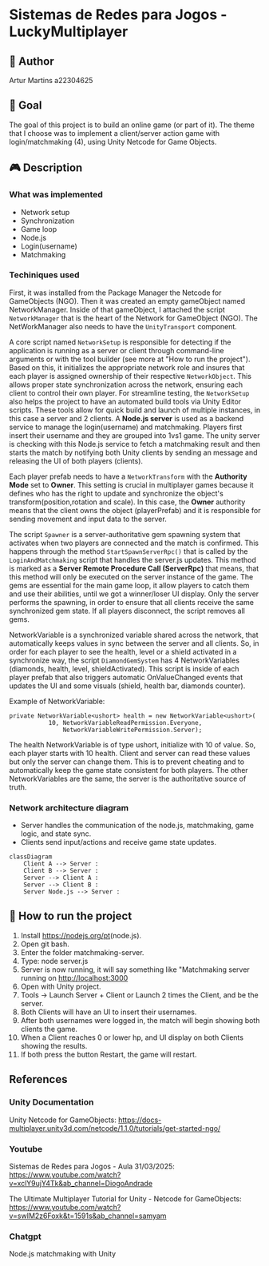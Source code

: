 # Sistemas de Redes para Jogos - LuckyMultiplayer

## 👤 Author

Artur Martins a22304625

## 🎯 Goal

The goal of this project is to build an online game (or part of it). The theme
 that I choose was to implement a client/server action game with
 login/matchmaking (4), using Unity Netcode for Game Objects.

## 🎮 Description

### What was implemented

- Network setup
- Synchronization
- Game loop
- Node.js
- Login(username)
- Matchmaking

### Techiniques used

First, it was installed from the Package Manager the Netcode for GameObjects
 (NGO). Then it was created an empty gameObject named NetworkManager. Inside of
 that gameObject, I attached the script `NetworkManager` that is the heart of
 the Network for GameObject (NGO). The NetWorkManager also needs to have the
`UnityTransport` component.

A core script named `NetworkSetup` is responsible for detecting if the
 application is running as a server or client through command-line arguments or
 with the tool builder (see more at "How to run the project"). Based on this, it
 initializes the appropriate network role and insures that each player is
 assigned ownership of their respective `NetworkObject`. This allows proper
 state synchronization across the network, ensuring each client to control their
 own player.
For streamline testing, the `NetworkSetup` also helps the project to have an
 automated build tools via Unity Editor scripts. These tools allow for quick
 build and launch of multiple instances, in this case a server and 2 clients.
A **Node.js server** is used as a backend service to manage the login(username)
 and matchmaking. Players first insert their username and they are grouped into
 1vs1 game. The unity server is checking with this Node.js service to fetch a
 matchmaking result and then starts the match by notifying both Unity clients
 by sending an message and releasing the UI of both players (clients).

Each player prefab needs to have a `NetworkTransform` with the
 **Authority Mode** set to **Owner**. This setting is crucial in multiplayer
 games because it defines who has the right to update and synchronize the
 object's transform(position,rotation and scale). In this case, the **Owner**
 authority means that the client owns the object (playerPrefab) and it is
 responsible for sending movement and input data to the server.

The script `Spawner` is a server-authoritative gem spawning system that
 activates when two players are connected and the match is confirmed. This
 happens through the method `StartSpawnServerRpc()` that is called by the
 `LoginAndMatchmaking` script that handles the server.js updates. This method
 is marked as a **Server Remote Procedure Call (ServerRpc)** that means, that
 this method will only be executed on the server instance of the game.
The gems are essential for the main game loop, it allow players to catch them
 and use their abilities, until we got a winner/loser UI display.
 Only the server performs the spawning, in order to ensure that all clients
 receive the same synchronized gem state. If all players disconnect, the script
 removes all gems.

NetworkVariable is a synchronized variable shared across the network, that
 automatically keeps values in sync between the server and all clients.
So, in order for each player to see the health, level or a shield activated in
 a synchronize way, the script `DiamondGemSystem` has 4 NetworkVariables
 (diamonds, health, level, shieldActivated). This script is inside of each
 player prefab that also triggers automatic OnValueChanged events that updates
 the UI and some visuals (shield, health bar, diamonds counter).

Example of NetworkVariable:

 ```shell
private NetworkVariable<ushort> health = new NetworkVariable<ushort>(
            10, NetworkVariableReadPermission.Everyone, 
                NetworkVariableWritePermission.Server);
```

The health NetworkVariable is of type ushort, initialize with 10 of value. So,
 each player starts with 10 health.
 Client and server can read these values but only the server can change them.
 This is to prevent cheating and to automatically keep the game state consistent
 for both players. The other NetworkVariables are the same, the server is the
 authoritative source of truth.

### Network architecture diagram

- Server handles the communication of the node.js, matchmaking, game logic,
  and state sync.
- Clients send input/actions and receive game state updates.

```mermaid
classDiagram
    Client A --> Server : 
    Client B --> Server : 
    Server --> Client A : 
    Server --> Client B : 
    Server Node.js --> Server :
```

## 🚀 How to run the project

1. Install <https://nodejs.org/pt>(node.js).
2. Open git bash.
3. Enter the folder matchmaking-server.
4. Type: node server.js
5. Server is now running, it will say something like "Matchmaking server running on <http://localhost:3000>
6. Open with Unity project.
7. Tools -> Launch Server + Client or Launch 2 times the Client, and be the server.
8. Both Clients will have an UI to insert their usernames.
9. After both usernames were logged in, the match will begin showing both clients the game.
10. When a Client reaches 0 or lower hp, and UI display on both Clients showing the results.
11. If both press the button Restart, the game will restart.

## References

### Unity Documentation

Unity Netcode for GameObjects: <https://docs-multiplayer.unity3d.com/netcode/1.1.0/tutorials/get-started-ngo/>

### Youtube

Sistemas de Redes para Jogos - Aula 31/03/2025: <https://www.youtube.com/watch?v=xclY9ujY4Tk&ab_channel=DiogoAndrade>

The Ultimate Multiplayer Tutorial for Unity - Netcode for GameObjects: <https://www.youtube.com/watch?v=swIM2z6Foxk&t=1591s&ab_channel=samyam>

### Chatgpt

Node.js matchmaking with Unity
